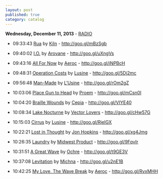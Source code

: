 ```yaml
---
layout: post
published: true
category: catalog
---
```


**Wednesday, December 11, 2013** - [RADIO](/2013/12/11/lusine-radio)

*   09:33:43  [Rua](http://goo.gl/ZaMuZO) by [Kiln](http://www.last.fm/music/Kiln) - http://goo.gl/mBzSgb

*   09:40:02  [I.O.](http://goo.gl/R6qnhk) by [Arovane](http://www.last.fm/music/Arovane) - http://goo.gl/uXngVs

*   09:43:16  [All For Now](http://goo.gl/8bMvYW) by [Aeroc](http://www.last.fm/music/Aeroc) - http://goo.gl/iNPBcH

*   09:48:31  [Operation Costs](http://goo.gl/uV26Ej) by [Lusine](http://www.last.fm/music/Lusine) - http://goo.gl/5Dj2mc

*   09:56:48  [Man-Made](http://goo.gl/au7GvC) by [L'Usine](http://www.last.fm/music/L'Usine) - http://goo.gl/rOm2gZ

*   10:03:06  [Place Gun to Head](http://goo.gl/N3IwFX) by [Proem](http://www.last.fm/music/Proem) - http://goo.gl/mCsn0I

*   10:04:20  [Braille Wounds](http://goo.gl/kje0Y8) by [Cepia](http://www.last.fm/music/Cepia) - http://goo.gl/VIYE40

*   10:08:34  [Lake Nocturne](http://goo.gl/b7LZH5) by [Vector Lovers](http://www.last.fm/music/Vector+Lovers) - http://goo.gl/cHw57G

*   10:15:03  [Cirrus](http://goo.gl/0Cf83K) by [Lusine](http://www.last.fm/music/Lusine) - http://goo.gl/RjelGX

*   10:22:21  [Lost in Thought](http://goo.gl/F0RSs) by [Jon Hopkins](http://www.last.fm/music/Jon+Hopkins) - http://goo.gl/xg4Jmg

*   10:26:35  [Laundry](http://goo.gl/g0jb5d) by [Midwest Product](http://www.last.fm/music/Midwest+Product) - http://goo.gl/9FqvIr

*   10:31:51  [A Great Wave](http://goo.gl/R1tZ1q) by [Ochre](http://www.last.fm/music/Ochre) - http://goo.gl/t9GE3V

*   10:37:08  [Levitation](http://goo.gl/zEtQUZ) by [Michna](http://www.last.fm/music/Michna) - http://goo.gl/u2nE1B

*   10:42:25  [My Love, The Wave Break](http://goo.gl/dmmr1z) by [Aeroc](http://www.last.fm/music/Aeroc) - http://goo.gl/RvxMHH

